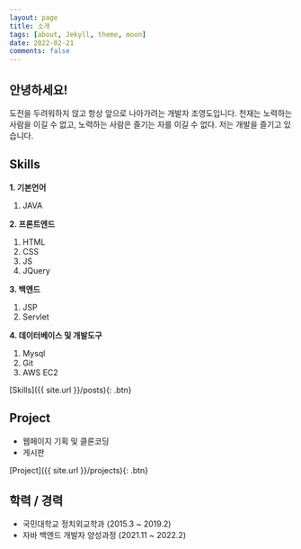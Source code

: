 ```yaml
---
layout: page
title: 소개
tags: [about, Jekyll, theme, moon]
date: 2022-02-21
comments: false
---
```


## 안녕하세요!
도전을 두려워하지 않고 항상 앞으로 나아가려는 개발자 조영도입니다. 천재는 노력하는 사람을 이길 수 없고, 노력하는 사람은 즐기는 자를 이길 수 없다. 저는 개발을 즐기고 있습니다.


## Skills
**1. 기본언어**
   1. JAVA

**2. 프론트엔드**
   1. HTML
   2. CSS
   3. JS
   4. JQuery

**3. 백엔드**
   1. JSP
   2. Servlet

**4. 데이터베이스 및 개발도구**
   1. Mysql
   2. Git
   3. AWS EC2

[Skills]({{ site.url }}/posts){: .btn}



## Project

* 웹페이지 기획 및 클론코딩
* 게시판
      
[Project]({{ site.url }}/projects){: .btn}

## 학력 / 경력
* 국민대학교 정치외교학과 (2015.3 ~ 2019.2)
* 자바 백엔드 개발자 양성과정 (2021.11 ~ 2022.2)